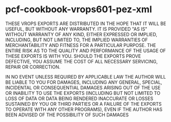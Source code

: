 # pcf-cookbook-vrops601-pez-xml

THESE VROPS EXPORTS ARE DISTRIBUTED IN THE HOPE THAT IT WILL BE USEFUL, BUT WITHOUT ANY WARRANTY. IT IS PROVIDED "AS IS" WITHOUT WARRANTY OF ANY KIND, EITHER EXPRESSED OR IMPLIED, INCLUDING, BUT NOT LIMITED TO, THE IMPLIED WARRANTIES OF MERCHANTABILITY AND FITNESS FOR A PARTICULAR PURPOSE. THE ENTIRE RISK AS TO THE QUALITY AND PERFORMANCE OF THE USAGE OF THESE EXPORTS IS WITH YOU. SHOULD THE EXPORTS PROVE DEFECTIVE, YOU ASSUME THE COST OF ALL NECESSARY SERVICING, REPAIR OR CORRECTION.

IN NO EVENT UNLESS REQUIRED BY APPLICABLE LAW THE AUTHOR WILL BE LIABLE TO YOU FOR DAMAGES, INCLUDING ANY GENERAL, SPECIAL, INCIDENTAL OR CONSEQUENTIAL DAMAGES ARISING OUT OF THE USE OR INABILITY TO USE THE EXPORTS (INCLUDING BUT NOT LIMITED TO LOSS OF DATA OR DATA BEING RENDERED INACCURATE OR LOSSES SUSTAINED BY YOU OR THIRD PARTIES OR A FAILURE OF THE EXPORTS TO OPERATE WITH ANY OTHER PROGRAMS), EVEN IF THE AUTHOR HAS BEEN ADVISED OF THE POSSIBILITY OF SUCH DAMAGES
